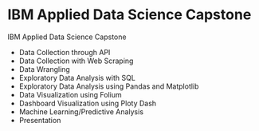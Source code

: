 # IBM Applied Data Science Capstone
IBM Applied Data Science Capstone
- Data Collection through API
- Data Collection with Web Scraping
- Data Wrangling
- Exploratory Data Analysis with SQL
- Exploratory Data Analysis using Pandas and Matplotlib
- Data Visualization using Folium
- Dashboard Visualization using Ploty Dash
- Machine Learning/Predictive Analysis
- Presentation
